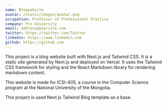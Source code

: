 ```yaml
---
name: Blogwebsite
avatar: /static/images/avatar.png
occupation: Professor of Professional Practice
company: Pro University
email: address@yoursite.com
twitter: https://twitter.com/Twitter
linkedin: https://www.linkedin.com
github: https://github.com
---
```


This project is a blog website built with Next.js and Tailwind CSS. It is a static site generated by Next.js and deployed on Vercel. It uses the Tailwind CSS framework for styling and the React Markdown library for rendering markdown content.

This website is made for ICSI-405, a course in the Computer Science program at the National University of the Mongolia.

This project is used Next.js Tailwind Blog template as a base.
